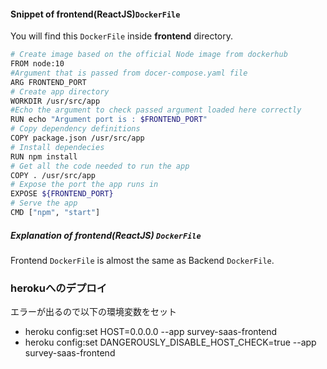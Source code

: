 #### Snippet of frontend(ReactJS)`DockerFile`

You will find this `DockerFile` inside **frontend** directory. 

```bash
# Create image based on the official Node image from dockerhub
FROM node:10
#Argument that is passed from docer-compose.yaml file
ARG FRONTEND_PORT
# Create app directory
WORKDIR /usr/src/app
#Echo the argument to check passed argument loaded here correctly
RUN echo "Argument port is : $FRONTEND_PORT"
# Copy dependency definitions
COPY package.json /usr/src/app
# Install dependecies
RUN npm install
# Get all the code needed to run the app
COPY . /usr/src/app
# Expose the port the app runs in
EXPOSE ${FRONTEND_PORT}
# Serve the app
CMD ["npm", "start"]
```
##### Explanation of frontend(ReactJS) `DockerFile`

Frontend `DockerFile` is almost the same as Backend `DockerFile`.

### herokuへのデプロイ

エラーが出るので以下の環境変数をセット

* heroku config:set HOST=0.0.0.0 --app survey-saas-frontend
* heroku config:set DANGEROUSLY_DISABLE_HOST_CHECK=true --app survey-saas-frontend
